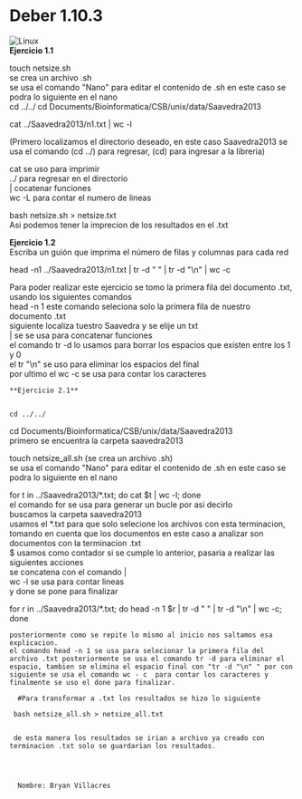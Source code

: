   
# Deber 1.10.3


![Linux](https://www.agua.imdea.org/sites/default/files/images/news/2016-11/logo_ikiam.png)  
**Ejercicio 1.1**       
      
      
   
   
   
  touch netsize.sh   
  se crea un archivo .sh  
se usa el comando "Nano" para editar el contenido de .sh en este caso se podra lo siguiente en el nano   
    cd ../../
cd Documents/Bioinformatica/CSB/unix/data/Saavedra2013  

cat ../Saavedra2013/n1.txt | wc -l  

(Primero localizamos el directorio deseado, en este caso Saavedra2013 se usa el comando (cd ../) para regresar, (cd) para ingresar a la libreria)  

cat se uso para imprimir  
../ para regresar en el directorio  
| cocatenar funciones  
wc -L para contar el numero de lineas  
  
  bash netsize.sh > netsize.txt   
  Asi podemos tener la imprecion de los resultados en el .txt
  
  **Ejercicio 1.2**     
  Escriba un guión que imprima el número de filas y 
columnas para cada red   
  
    
   
    
head -n1 ../Saavedra2013/n1.txt | tr -d " " | tr -d "\n" | wc -c  
  
  Para poder realizar este ejercicio se tomo la primera fila del documento .txt, usando los siguientes comandos  
  head -n 1 este comando seleciona solo la primera fila de nuestro documento .txt  
  siguiente localiza tuestro Saavedra y se elije un txt   
  | se se usa para concatenar funciones   
  el comando tr -d lo usamos para borrar los espacios que existen entre los 1 y 0  
  el tr "\n" se uso para eliminar los espacios del final  
  por ultimo el wc -c se usa para contar los caracteres  
    
    **Ejercicio 2.1**    
      
      
    cd ../../
cd Documents/Bioinformatica/CSB/unix/data/Saavedra2013    
   primero se encuentra la carpeta saavedra2013
  
touch netsize_all.sh  (se crea un archivo .sh)  
se usa el comando "Nano" para editar el contenido de .sh en este caso se podra lo siguiente en el nano  

for t in ../Saavedra2013/*.txt; do cat $t | wc -l; done    
el comando for se usa para generar un bucle por asi decirlo  
buscamos la carpeta saavedra2013  
usamos el *.txt para que solo selecione los archivos con esta terminacion, tomando en cuenta que los documentos en este caso a analizar son documentos con la terminacion .txt  
$ usamos como contador si se cumple lo anterior, pasaria a realizar las siguientes acciones  
se concatena con el comando |   
wc -l se usa para contar lineas  
y done se pone para finalizar  
  
  for r in ../Saavedra2013/*.txt; do head -n 1 $r | tr -d " " | tr -d "\n" | wc -c; done  
    
    posteriormente como se repite lo mismo al inicio nos saltamos esa explicacion.  
    el comando head -n 1 se usa para selecionar la primera fila del archivo .txt posteriormente se usa el comando tr -d para eliminar el espacio, tambien se elimina el espacio final con "tr -d "\n" " por con siguiente se usa el comando wc - c  para contar los caracteres y finalmente se uso el done para finalizar.    
      
      #Para transformar a .txt los resultados se hizo lo siguiente     
     
     bash netsize_all.sh > netsize_all.txt    
        
      
     de esta manera los resultados se irian a archivo ya creado con terminacion .txt solo se guardarian los resultados. 
      
     
  
  
      Nombre: Bryan Villacres 
